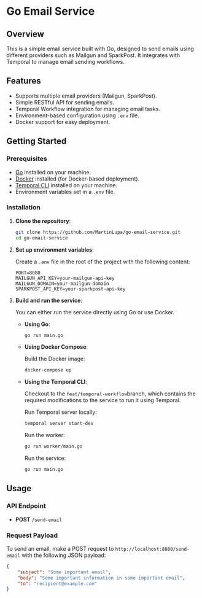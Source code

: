 # Go Email Service

## Overview

This is a simple email service built with Go, designed to send emails using different providers such as Mailgun and SparkPost. It integrates with Temporal to manage email sending workflows.

## Features

- Supports multiple email providers (Mailgun, SparkPost).
- Simple RESTful API for sending emails.
- Temporal Workflow integration for managing email tasks.
- Environment-based configuration using `.env` file.
- Docker support for easy deployment.

## Getting Started

### Prerequisites

- [Go](https://golang.org/dl/) installed on your machine.
- [Docker](https://www.docker.com/) installed (for Docker-based deployment).
- [Temporal CLI](https://github.com/temporalio/tctl) installed on your machine.
- Environment variables set in a `.env` file.

### Installation

1. **Clone the repository**:

    ```bash
    git clone https://github.com/MartinLupa/go-email-service.git
    cd go-email-service
    ```

2. **Set up environment variables**:

    Create a `.env` file in the root of the project with the following content:

    ```env
    PORT=8080
    MAILGUN_API_KEY=your-mailgun-api-key
    MAILGUN_DOMAIN=your-mailgun-domain
    SPARKPOST_API_KEY=your-sparkpost-api-key
    ```

3. **Build and run the service**:

    You can either run the service directly using Go or use Docker.

    - **Using Go**:

      ```bash
      go run main.go
      ```

    - **Using Docker Compose**:

      Build the Docker image:

      ```bash
      docker-compose up
      ```

    - **Using the Temporal CLI**:
    
      Checkout to the `feat/temporal-workflow`branch, which contains the required modifications to the service to run it using Temporal.

      Run Temporal server locally:
      ```bash
      temporal server start-dev
      ```

      Run the worker:
      ```bash
      go run worker/main.go
      ```

      Run the service:
      ```bash
      go run main.go
      ```


## Usage

### API Endpoint

- **POST** `/send-email`

### Request Payload

To send an email, make a POST request to `http://localhost:8080/send-email` with the following JSON payload:

```json
{
    "subject": "Some important email",
    "body": "Some important information in some important email",
    "to": "recipient@example.com"
}
